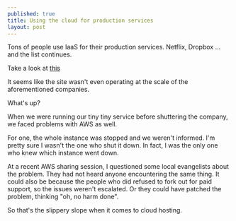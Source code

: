 ```yaml
---
published: true
title: Using the cloud for production services
layout: post
---
```

Tons of people use IaaS for their production services. Netflix, Dropbox ... and the list continues.

Take a look at [this](http://elekslabs.com/2014/05/how-azure-web-sites-sucked-in-production.html)

It seems like the site wasn't even operating at the scale of the aforementioned companies.

What's up?

When we were running our tiny tiny service before shuttering the company, we faced problems with AWS as well.

For one, the whole instance was stopped and we weren't informed. I'm pretty sure I wasn't the one who shut it down. In fact, I was the only one who knew which instance went down.

At a recent AWS sharing session, I questioned some local evangelists about the problem. They had not heard anyone encountering the same thing. It could also be because the people who did refused to fork out for paid support, so the issues weren't escalated. Or they could have patched the problem, thinking "oh, no harm done".

So that's the slippery slope when it comes to cloud hosting.